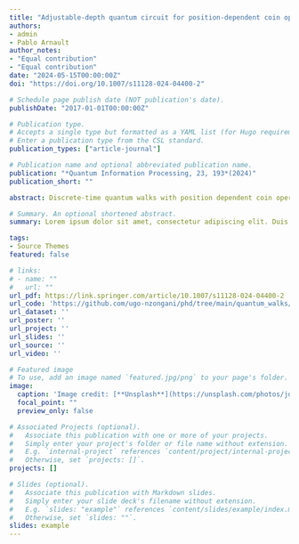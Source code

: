 ```yaml
---
title: "Adjustable-depth quantum circuit for position-dependent coin operators of discrete-time quantum walks"
authors:
- admin
- Pablo Arnault
author_notes:
- "Equal contribution"
- "Equal contribution"
date: "2024-05-15T00:00:00Z"
doi: "https://doi.org/10.1007/s11128-024-04400-2"

# Schedule page publish date (NOT publication's date).
publishDate: "2017-01-01T00:00:00Z"

# Publication type.
# Accepts a single type but formatted as a YAML list (for Hugo requirements).
# Enter a publication type from the CSL standard.
publication_types: ["article-journal"]

# Publication name and optional abbreviated publication name.
publication: "*Quantum Information Processing, 23, 193*(2024)"
publication_short: ""

abstract: Discrete-time quantum walks with position dependent coin operators have numerous applications. For a position dependence that is sufficiently smooth, it has been provided in Nzongani et al. (Quantum circuits for discrete-time quantum walks with position-dependent coin operator, arXiv:2211.05271, 2022) an approximate quantum-circuit implementation of the coin operator that is efficient. If we want the quantum-circuit implementation to be exact (e.g., either, in the case of a smooth position dependence, to have a perfect precision, or in order to treat a non-smooth position dependence), but the depth of the circuit not to scale exponentially, then we can use the linear-depth circuit of the previous reference, which achieves a depth that is linear at the cost of introducing an exponential number of ancillas. In this paper, we provide an adjustable-depth quantum circuit for the exact implementation of the position-dependent coin operator. The lower the depth of the circuit is, the more we have to add ancillary qubits, so this adjustable-depth circuit we propose is the right tool for a good adaptation to the experimental platform: one will typically reduce the depth as much as the experimental platform can handle the added ancillary qubits that go with the reduction of the depth. This adjustable-depth circuit consists in (i) applying in parallel, with a linear-depth circuit, only certain operator-packs of coin operators (rather than all of them as in the original linear-depth circuit), each pack contributing linearly to the depth, and in (ii) applying sequentially these packs, which contributes exponentially to the depth. Hence, given an input position state, one has to wait the right operator-pack to apply the coin operator to the coin state of this position. The key technical point of this work, which is the main technical novelty with respect to the previous reference, is that the one-hot encoding of the ancillary positions at the beginning of each operator-pack is selective, that is, we perform this encoding only for certain positions (those whose internal state we want to apply the coin operator to).

# Summary. An optional shortened abstract.
summary: Lorem ipsum dolor sit amet, consectetur adipiscing elit. Duis posuere tellus ac convallis placerat. Proin tincidunt magna sed ex sollicitudin condimentum.

tags:
- Source Themes
featured: false

# links:
# - name: ""
#   url: ""
url_pdf: https://link.springer.com/article/10.1007/s11128-024-04400-2
url_code: 'https://github.com/ugo-nzongani/phd/tree/main/quantum_walks/coin_operators'
url_dataset: ''
url_poster: ''
url_project: ''
url_slides: ''
url_source: ''
url_video: ''

# Featured image
# To use, add an image named `featured.jpg/png` to your page's folder. 
image:
  caption: 'Image credit: [**Unsplash**](https://unsplash.com/photos/jdD8gXaTZsc)'
  focal_point: ""
  preview_only: false

# Associated Projects (optional).
#   Associate this publication with one or more of your projects.
#   Simply enter your project's folder or file name without extension.
#   E.g. `internal-project` references `content/project/internal-project/index.md`.
#   Otherwise, set `projects: []`.
projects: []

# Slides (optional).
#   Associate this publication with Markdown slides.
#   Simply enter your slide deck's filename without extension.
#   E.g. `slides: "example"` references `content/slides/example/index.md`.
#   Otherwise, set `slides: ""`.
slides: example
---
```

